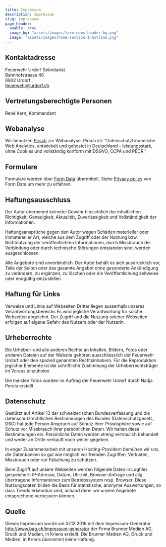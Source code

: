 ```yaml
---
title: Impressum
description: Impressum
slug: impressum
page_header:
  enable: true
  image_bg: "assets/images/term-news-header-bg.png"
  image: "assets/images/home-section-1-hotline.png"
---
```


## Kontaktadresse

Feuerwehr Urdorf Sekretariat  
Bahnhofstrasse 46  
8902 Urdorf  
feuerwehr@urdorf.ch

## Vertretungsberechtigte Personen

René Kern, Kommandant

## Webanalyse

Wir benutzen [Pirsch](https://pirsch.io/) zur Webanalyse. Pirsch ist: "Datenschutzfreundliche Web Analytics, entwickelt und gehostet in Deutschland – leistungsstark, ohne Cookies und vollständig konform mit DSGVO, CCPA und PECR."

## Formulare

Formulare werden über [Form Data](https://form-data.com/) übermittelt. Siehe [Privacy policy](https://form-data.com/pages/legal/privacy-policy) von Form Data um mehr zu erfahren.
 
## Haftungsausschluss

Der Autor übernimmt keinerlei Gewähr hinsichtlich der inhaltlichen Richtigkeit, Genauigkeit, Aktualität, Zuverlässigkeit und Vollständigkeit der Informationen.

Haftungsansprüche gegen den Autor wegen Schäden materieller oder immaterieller Art, welche aus dem Zugriff oder der Nutzung bzw. Nichtnutzung der veröffentlichten Informationen, durch Missbrauch der Verbindung oder durch technische Störungen entstanden sind, werden ausgeschlossen.

Alle Angebote sind unverbindlich. Der Autor behält es sich ausdrücklich vor, Teile der Seiten oder das gesamte Angebot ohne gesonderte Ankündigung zu verändern, zu ergänzen, zu löschen oder die Veröffentlichung zeitweise oder endgültig einzustellen.

## Haftung für Links

Verweise und Links auf Webseiten Dritter liegen ausserhalb unseres Verantwortungsbereichs Es wird jegliche Verantwortung für solche Webseiten abgelehnt. Der Zugriff und die Nutzung solcher Webseiten erfolgen auf eigene Gefahr des Nutzers oder der Nutzerin.

## Urheberrechte

Die Urheber- und alle anderen Rechte an Inhalten, Bildern, Fotos oder anderen Dateien auf der Website gehören ausschliesslich der Feuerwehr Urdorf oder den speziell genannten Rechtsinhabern. Für die Reproduktion jeglicher Elemente ist die schriftliche Zustimmung der Urheberrechtsträger im Voraus einzuholen.

Die meisten Fotos wurden im Auftrag der Feuerwehr Urdorf durch Nadja Perola erstellt.
 
## Datenschutz

Gestützt auf Artikel 13 der schweizerischen Bundesverfassung und die datenschutzrechtlichen Bestimmungen des Bundes (Datenschutzgesetz, DSG) hat jede Person Anspruch auf Schutz ihrer Privatsphäre sowie auf Schutz vor Missbrauch ihrer persönlichen Daten. Wir halten diese Bestimmungen ein. Persönliche Daten werden streng vertraulich behandelt und weder an Dritte verkauft noch weiter gegeben.

In enger Zusammenarbeit mit unseren Hosting-Providern bemühen wir uns, die Datenbanken so gut wie möglich vor fremden Zugriffen, Verlusten, Missbrauch oder vor Fälschung zu schützen.

Beim Zugriff auf unsere Webseiten werden folgende Daten in Logfiles gespeichert: IP-Adresse, Datum, Uhrzeit, Browser-Anfrage und allg. übertragene Informationen zum Betriebssystem resp. Browser. Diese Nutzungsdaten bilden die Basis für statistische, anonyme Auswertungen, so dass Trends erkennbar sind, anhand derer wir unsere Angebote entsprechend verbessern können.

## Quelle

Dieses Impressum wurde am 07.12.2016 mit dem Impressum-Generator http://www.bag.ch/impressum-generator der Firma Brunner Medien AG, Druck und Medien, in Kriens erstellt. Die Brunner Medien AG, Druck und Medien, in Kriens übernimmt keine Haftung.